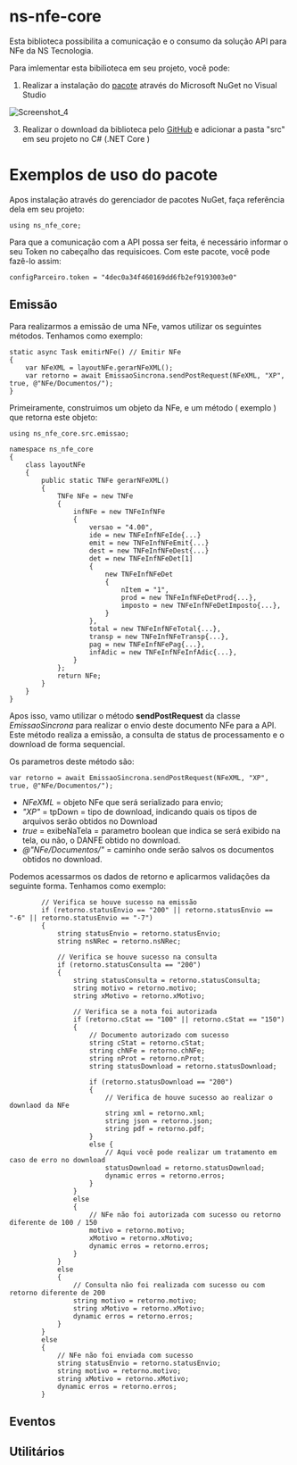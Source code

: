 # ns-nfe-core

Esta biblioteca possibilita a comunicação e o consumo da solução API para NFe da NS Tecnologia.

Para imlementar esta bibilioteca em seu projeto, você pode:

1. Realizar a instalação do [pacote](https://www.nuget.org/packages/ns-nfe-core/1.0.5?_src=template) através do Microsoft NuGet no Visual Studio

![Screenshot_4](https://user-images.githubusercontent.com/49299197/135635665-bfb55be5-59e6-4f1e-80dc-0992787c66bf.jpg)

3. Realizar o download da biblioteca pelo [GitHub](https://github.com/konflanzzz/ns-nfe-core/archive/refs/heads/main.zip) e adicionar a pasta "src" em seu projeto no C# (.NET Core )

# Exemplos de uso do pacote

Apos instalação através do gerenciador de pacotes NuGet, faça referência dela em seu projeto:

    using ns_nfe_core;

Para que a comunicação com a API possa ser feita, é necessário informar o seu Token no cabeçalho das requisicoes. 
Com este pacote, você pode fazê-lo assim:

    configParceiro.token = "4dec0a34f460169dd6fb2ef9193003e0"

## Emissão

Para realizarmos a emissão de uma NFe, vamos utilizar os seguintes métodos. Tenhamos como exemplo:

    static async Task emitirNFe() // Emitir NFe
    {
        var NFeXML = layoutNFe.gerarNFeXML();
        var retorno = await EmissaoSincrona.sendPostRequest(NFeXML, "XP", true, @"NFe/Documentos/");
    }

Primeiramente, construimos um objeto da NFe, e um método ( exemplo ) que retorna este objeto:

    using ns_nfe_core.src.emissao;
    
    namespace ns_nfe_core
    {
        class layoutNFe
        {
            public static TNFe gerarNFeXML()
            {
                TNFe NFe = new TNFe
                {
                    infNFe = new TNFeInfNFe
                    {
                        versao = "4.00",
                        ide = new TNFeInfNFeIde{...}
                        emit = new TNFeInfNFeEmit{...}
                        dest = new TNFeInfNFeDest{...}
                        det = new TNFeInfNFeDet[1]
                        {
                            new TNFeInfNFeDet
                            {
                                nItem = "1",
                                prod = new TNFeInfNFeDetProd{...},
                                imposto = new TNFeInfNFeDetImposto{...},
                            }
                        },
                        total = new TNFeInfNFeTotal{...},
                        transp = new TNFeInfNFeTransp{...},
                        pag = new TNFeInfNFePag{...},
                        infAdic = new TNFeInfNFeInfAdic{...},
                    }
                };
                return NFe;
            }
        }
    }
Apos isso, vamo utilizar o método **sendPostRequest** da classe *EmissaoSincrona* para realizar o envio deste documento NFe para a API.
Este método realiza a emissão, a consulta de status de processamento e o download de forma sequencial.

Os parametros deste método são:

    var retorno = await EmissaoSincrona.sendPostRequest(NFeXML, "XP", true, @"NFe/Documentos/");
    
+ *NFeXML* = objeto NFe que será serializado para envio;
+ *"XP"* = tpDown = tipo de download, indicando quais os tipos de arquivos serão obtidos no Download
+ *true* = exibeNaTela = parametro boolean que indica se será exibido na tela, ou não, o DANFE obtido no download.
+ *@"NFe/Documentos/"* = caminho onde serão salvos os documentos obtidos no download.
    
Podemos acessarmos os dados de retorno e aplicarmos validações da seguinte forma. Tenhamos como exemplo:
            
            // Verifica se houve sucesso na emissão
            if (retorno.statusEnvio == "200" || retorno.statusEnvio == "-6" || retorno.statusEnvio == "-7")
            {
                string statusEnvio = retorno.statusEnvio;
                string nsNRec = retorno.nsNRec;

                // Verifica se houve sucesso na consulta
                if (retorno.statusConsulta == "200")
                {
                    string statusConsulta = retorno.statusConsulta;
                    string motivo = retorno.motivo;
                    string xMotivo = retorno.xMotivo;
                    
                    // Verifica se a nota foi autorizada
                    if (retorno.cStat == "100" || retorno.cStat == "150")
                    {
                        // Documento autorizado com sucesso
                        string cStat = retorno.cStat;
                        string chNFe = retorno.chNFe;
                        string nProt = retorno.nProt;
                        string statusDownload = retorno.statusDownload;
                        
                        if (retorno.statusDownload == "200")
                        {
                            // Verifica de houve sucesso ao realizar o downlaod da NFe
                            string xml = retorno.xml;
                            string json = retorno.json;
                            string pdf = retorno.pdf;
                        }
                        else {
                            // Aqui você pode realizar um tratamento em caso de erro no download
                            statusDownload = retorno.statusDownload;
                            dynamic erros = retorno.erros;
                        }
                    }
                    else
                    {
                        // NFe não foi autorizada com sucesso ou retorno diferente de 100 / 150
                        motivo = retorno.motivo;
                        xMotivo = retorno.xMotivo;
                        dynamic erros = retorno.erros;
                    }
                }
                else
                {
                    // Consulta não foi realizada com sucesso ou com retorno diferente de 200
                    string motivo = retorno.motivo;
                    string xMotivo = retorno.xMotivo;
                    dynamic erros = retorno.erros;
                }
            }
            else
            {
                // NFe não foi enviada com sucesso
                string statusEnvio = retorno.statusEnvio;
                string motivo = retorno.motivo;
                string xMotivo = retorno.xMotivo;
                dynamic erros = retorno.erros;
            }

## Eventos

## Utilitários
